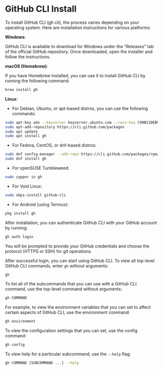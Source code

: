 # GitHub CLI Install

To install GitHub CLI (gh cli), the process varies depending on your operating system. Here are installation instructions for various platforms:

**Windows**: 

GitHub CLI is available to download for Windows under the "Releases" tab of the official GitHub repository. Once downloaded, open the installer and follow the instructions.

**macOS (Homebrew)**: 

If you have Homebrew installed, you can use it to install GitHub CLI by running the following command:

```bash
brew install gh
```

**Linux**:

- For Debian, Ubuntu, or apt-based distros, you can use the following commands:

```bash
sudo apt-key adv --keyserver keyserver.ubuntu.com --recv-key C99B11DEB97541F0
sudo apt-add-repository https://cli.github.com/packages
sudo apt update
sudo apt install gh
```

- For Fedora, CentOS, or dnf-based distros:

```bash
sudo dnf config-manager --add-repo https://cli.github.com/packages/rpm/gh-cli.repo
sudo dnf install gh
```

- For openSUSE Tumbleweed:

```bash
sudo zypper in gh
```

- For Void Linux:

```bash
sudo xbps-install github-cli
```

- For Android (using Termux):

```bash
pkg install gh
```

After installation, you can authenticate GitHub CLI with your GitHub account by running:

```bash
gh auth login
```

You will be prompted to provide your GitHub credentials and choose the protocol (HTTPS or SSH) for git operations.

After successful login, you can start using GitHub CLI. To view all top-level GitHub CLI commands, enter `gh` without arguments:

```bash
gh
```

To list all of the subcommands that you can use with a GitHub CLI command, use the top-level command without arguments:

```bash
gh COMMAND
```

For example, to view the environment variables that you can set to affect certain aspects of GitHub CLI, use the environment command:

```bash
gh environment
```

To view the configuration settings that you can set, use the config command:

```bash
gh config
```

To view help for a particular subcommand, use the `--help` flag:

```bash
gh COMMAND [SUBCOMMAND ...] --help
```
